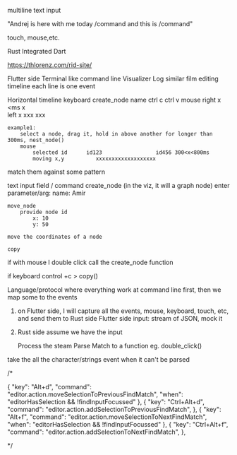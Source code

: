 






multiline text input

"Andrej is here with me today /command 
and this is /command"


touch, mouse,etc. 






















Rust Integrated Dart

https://thlorenz.com/rid-site/


Flutter side
    Terminal like command line
    Visualizer
    Log similar film editing timeline
        each line is one event



Horizontal timeline
    keyboard         create_node   name    ctrl    c              ctrl  v
    mouse
        right      x <ms x          
        left                               x      xxx              xxx
    


    example1:
        select a node, drag it, hold in above another for longer than 300ms, nest_node()
        mouse
            selected id      id123                 id456 300<x<800ms 
            moving x,y          xxxxxxxxxxxxxxxxxxx
        
    

match them against some pattern

text input field / command
    create_node (in the viz, it will a graph node)
        enter parameter/arg: name: Amir
    
    move_node
        provide node id 
            x: 10
            y: 50

    move the coordinates of a node

    copy


if with mouse
    I double click 
        call the create_node function

if keyboard control +c > copy()


Language/protocol where everything work at command line first, then we map some to the events





1. on Flutter side, I will capture all the events, mouse, keyboard, touch, etc, and send them to Rust side
    Flutter side   input: stream of JSON, mock it


2. Rust side
    assume we have the input
    
    Process the steam
    Parse
    Match to a function 
        eg. double_click()




take the all the character/strings
event when it can't be parsed


/*

  {
    "key": "Alt+d",
    "command": "editor.action.moveSelectionToPreviousFindMatch",
    "when": "editorHasSelection && !findInputFocussed"
  },
  {
    "key": "Ctrl+Alt+d",
    "command": "editor.action.addSelectionToPreviousFindMatch",
  },
  {
    "key": "Alt+f",
    "command": "editor.action.moveSelectionToNextFindMatch",
    "when": "editorHasSelection && !findInputFocussed"
  },
  {
    "key": "Ctrl+Alt+f",
    "command": "editor.action.addSelectionToNextFindMatch",
  },

*/